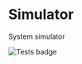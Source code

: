 # Simulator

System simulator

![Tests badge](https://github.com/Project-Tempestus/simulator/actions/workflows/main.yml/badge.svg)
<!-- Pytest Coverage Comment:Begin -->
<!-- Pytest Coverage Comment:End -->



